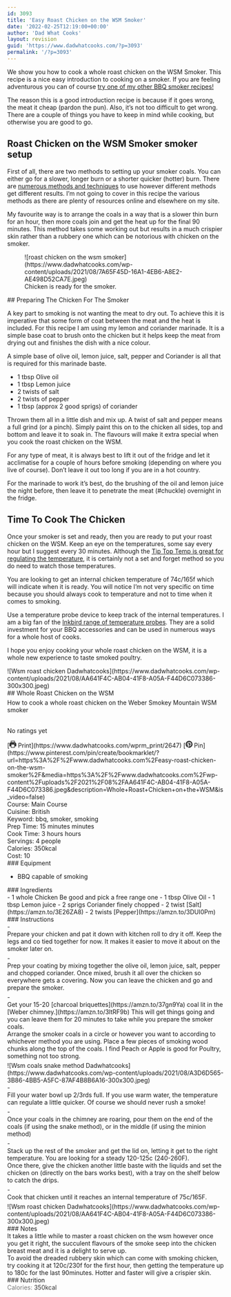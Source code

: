```yaml
---
id: 3093
title: 'Easy Roast Chicken on the WSM Smoker'
date: '2022-02-25T12:19:00+00:00'
author: 'Dad What Cooks'
layout: revision
guid: 'https://www.dadwhatcooks.com/?p=3093'
permalink: '/?p=3093'
---
```


We show you how to cook a whole roast chicken on the WSM Smoker. This recipe is a nice easy introduction to cooking on a smoker. If you are feeling adventurous you can of course [try one of my other BBQ smoker recipes!](https://www.dadwhatcooks.com/category/bbq-and-smoker-recipes/)

The reason this is a good introduction recipe is because if it goes wrong, the meat it cheap (pardon the pun). Also, it’s not too difficult to get wrong. There are a couple of things you have to keep in mind while cooking, but otherwise you are good to go.

## Roast Chicken on the WSM Smoker smoker setup

First of all, there are two methods to setting up your smoker coals. You can either go for a slower, longer burn or a shorter quicker (hotter) burn. There are [numerous methods and techniques](https://amzn.to/2WVT9Pl) to use however different methods get different results. I’m not going to cover in this recipe the various methods as there are plenty of resources online and elsewhere on my site.

My favourite way is to arrange the coals in a way that is a slower thin burn for an hour, then more coals join and get the heat up for the final 90 minutes. This method takes some working out but results in a much crispier skin rather than a rubbery one which can be notorious with chicken on the smoker.

<div class="wp-block-image"><figure class="aligncenter size-full is-resized">![roast chicken on the wsm smoker](https://www.dadwhatcooks.com/wp-content/uploads/2021/08/7A65F45D-16A1-4EB6-A8E2-AE498D52CA7E.jpeg)<figcaption>Chicken is ready for the smoker.</figcaption></figure></div>## Preparing The Chicken For The Smoker

A key part to smoking is not wanting the meat to dry out. To achieve this it is imperative that some form of coat between the meat and the heat is included. For this recipe I am using my lemon and coriander marinade. It is a simple base coat to brush onto the chicken but it helps keep the meat from drying out and finishes the dish with a nice colour.

A simple base of olive oil, lemon juice, salt, pepper and Coriander is all that is required for this marinade baste.

- 1 tbsp Olive oil
- 1 tbsp Lemon juice
- 2 twists of salt
- 2 twists of pepper
- 1 tbsp (approx 2 good sprigs) of coriander

Thrown them all in a little dish and mix up. A twist of salt and pepper means a full grind (or a pinch). Simply paint this on to the chicken all sides, top and bottom and leave it to soak in. The flavours will make it extra special when you cook the roast chicken on the WSM.

For any type of meat, it is always best to lift it out of the fridge and let it acclimatise for a couple of hours before smoking (depending on where you live of course). Don’t leave it out too long if you are in a hot country.

For the marinade to work it’s best, do the brushing of the oil and lemon juice the night before, then leave it to penetrate the meat (#chuckle) overnight in the fridge.

## Time To Cook The Chicken

Once your smoker is set and ready, then you are ready to put your roast chicken on the WSM. Keep an eye on the temperatures, some say every hour but I suggest every 30 minutes. Although the [Tip Top Temp is great for regulating the temperature](https://amzn.to/3jsdRxI), it is certainly not a set and forget method so you do need to watch those temperatures.

You are looking to get an internal chicken temperature of 74c/165f which will indicate when it is ready. You will notice I’m not very specific on time because you should always cook to temperature and not to time when it comes to smoking.

Use a temperature probe device to keep track of the internal temperatures. I am a big fan of the [Inkbird range of temperature probes](https://amzn.to/3jmTrGp). They are a solid investment for your BBQ accessories and can be used in numerous ways for a whole host of cooks.

I hope you enjoy cooking your whole roast chicken on the WSM, it is a whole new experience to taste smoked poultry.

<div class="wprm-recipe-container" data-recipe-id="2647" data-servings="4" id="wprm-recipe-container-2647"><div class="wprm-recipe wprm-recipe-template-dwc"><div class="wprm-recipe-image wprm-block-image-rounded">![Wsm roast chicken Dadwhatcooks](https://www.dadwhatcooks.com/wp-content/uploads/2021/08/AA641F4C-AB04-41F8-A05A-F44D6C073386-300x300.jpeg)</div><div class="wprm-recipe-template-dwc-container"><div class="wprm-recipe-template-dwc-header">## Whole Roast Chicken on the WSM

<div class="wprm-spacer" style="height: 5px"></div><div class="wprm-recipe-summary wprm-block-text-normal"><span style="display: block;">How to cook a whole roast chicken on the Weber Smokey Mountain WSM smoker</span></div><div class="wprm-spacer" style="height: 15px"></div> <style>#wprm-recipe-user-rating-37 .wprm-rating-star.wprm-rating-star-full svg * { fill: #ffffff; }#wprm-recipe-user-rating-37 .wprm-rating-star.wprm-rating-star-33 svg * { fill: url(#wprm-recipe-user-rating-37-33); }#wprm-recipe-user-rating-37 .wprm-rating-star.wprm-rating-star-50 svg * { fill: url(#wprm-recipe-user-rating-37-50); }#wprm-recipe-user-rating-37 .wprm-rating-star.wprm-rating-star-66 svg * { fill: url(#wprm-recipe-user-rating-37-66); }linearGradient#wprm-recipe-user-rating-37-33 stop { stop-color: #ffffff; }linearGradient#wprm-recipe-user-rating-37-50 stop { stop-color: #ffffff; }linearGradient#wprm-recipe-user-rating-37-66 stop { stop-color: #ffffff; }</style><svg height="0" style="display:block;width:0px;height:0px" width="0" xmlns="http://www.w3.org/2000/svg"><defs><lineargradient id="wprm-recipe-user-rating-37-33"><stop offset="0%" stop-opacity="1"></stop><stop offset="33%" stop-opacity="1"></stop><stop offset="33%" stop-opacity="0"></stop><stop offset="100%" stop-opacity="0"></stop></lineargradient></defs><defs><lineargradient id="wprm-recipe-user-rating-37-50"><stop offset="0%" stop-opacity="1"></stop><stop offset="50%" stop-opacity="1"></stop><stop offset="50%" stop-opacity="0"></stop><stop offset="100%" stop-opacity="0"></stop></lineargradient></defs><defs><lineargradient id="wprm-recipe-user-rating-37-66"><stop offset="0%" stop-opacity="1"></stop><stop offset="66%" stop-opacity="1"></stop><stop offset="66%" stop-opacity="0"></stop><stop offset="100%" stop-opacity="0"></stop></lineargradient></defs></svg><div class="wprm-recipe-rating wprm-user-rating wprm-recipe-rating-separate wprm-user-rating-not-voted wprm-user-rating-allowed" data-average="0" data-count="0" data-decimals="2" data-recipe="2647" data-total="0" data-user="0" id="wprm-recipe-user-rating-37"><span aria-label="Rate this recipe 1 out of 5 stars" class="wprm-rating-star wprm-rating-star-1 wprm-rating-star-empty" data-color="#ffffff" data-rating="1" onblur="window.WPRecipeMaker.userRating.leave(this)" onclick="window.WPRecipeMaker.userRating.click(this, event)" onfocus="window.WPRecipeMaker.userRating.enter(this)" onkeypress="window.WPRecipeMaker.userRating.click(this, event)" onmouseenter="window.WPRecipeMaker.userRating.enter(this)" onmouseleave="window.WPRecipeMaker.userRating.leave(this)" role="button" style="font-size: 1em;" tabindex="0"><svg height="16px" viewbox="0 0 24 24" width="16px" x="0px" xmlns="http://www.w3.org/2000/svg" xmlns:xlink="http://www.w3.org/1999/xlink" y="0px"><g transform="translate(0, 0)"><polygon fill="none" points="12,2.6 15,9 21.4,9 16.7,13.9 18.6,21.4 12,17.6 5.4,21.4 7.3,13.9 2.6,9 9,9 " stroke="#ffffff" stroke-linecap="square" stroke-linejoin="miter" stroke-miterlimit="10" stroke-width="2"></polygon></g></svg></span><span aria-label="Rate this recipe 2 out of 5 stars" class="wprm-rating-star wprm-rating-star-2 wprm-rating-star-empty" data-color="#ffffff" data-rating="2" onblur="window.WPRecipeMaker.userRating.leave(this)" onclick="window.WPRecipeMaker.userRating.click(this, event)" onfocus="window.WPRecipeMaker.userRating.enter(this)" onkeypress="window.WPRecipeMaker.userRating.click(this, event)" onmouseenter="window.WPRecipeMaker.userRating.enter(this)" onmouseleave="window.WPRecipeMaker.userRating.leave(this)" role="button" style="font-size: 1em;" tabindex="0"><svg height="16px" viewbox="0 0 24 24" width="16px" x="0px" xmlns="http://www.w3.org/2000/svg" xmlns:xlink="http://www.w3.org/1999/xlink" y="0px"><g transform="translate(0, 0)"><polygon fill="none" points="12,2.6 15,9 21.4,9 16.7,13.9 18.6,21.4 12,17.6 5.4,21.4 7.3,13.9 2.6,9 9,9 " stroke="#ffffff" stroke-linecap="square" stroke-linejoin="miter" stroke-miterlimit="10" stroke-width="2"></polygon></g></svg></span><span aria-label="Rate this recipe 3 out of 5 stars" class="wprm-rating-star wprm-rating-star-3 wprm-rating-star-empty" data-color="#ffffff" data-rating="3" onblur="window.WPRecipeMaker.userRating.leave(this)" onclick="window.WPRecipeMaker.userRating.click(this, event)" onfocus="window.WPRecipeMaker.userRating.enter(this)" onkeypress="window.WPRecipeMaker.userRating.click(this, event)" onmouseenter="window.WPRecipeMaker.userRating.enter(this)" onmouseleave="window.WPRecipeMaker.userRating.leave(this)" role="button" style="font-size: 1em;" tabindex="0"><svg height="16px" viewbox="0 0 24 24" width="16px" x="0px" xmlns="http://www.w3.org/2000/svg" xmlns:xlink="http://www.w3.org/1999/xlink" y="0px"><g transform="translate(0, 0)"><polygon fill="none" points="12,2.6 15,9 21.4,9 16.7,13.9 18.6,21.4 12,17.6 5.4,21.4 7.3,13.9 2.6,9 9,9 " stroke="#ffffff" stroke-linecap="square" stroke-linejoin="miter" stroke-miterlimit="10" stroke-width="2"></polygon></g></svg></span><span aria-label="Rate this recipe 4 out of 5 stars" class="wprm-rating-star wprm-rating-star-4 wprm-rating-star-empty" data-color="#ffffff" data-rating="4" onblur="window.WPRecipeMaker.userRating.leave(this)" onclick="window.WPRecipeMaker.userRating.click(this, event)" onfocus="window.WPRecipeMaker.userRating.enter(this)" onkeypress="window.WPRecipeMaker.userRating.click(this, event)" onmouseenter="window.WPRecipeMaker.userRating.enter(this)" onmouseleave="window.WPRecipeMaker.userRating.leave(this)" role="button" style="font-size: 1em;" tabindex="0"><svg height="16px" viewbox="0 0 24 24" width="16px" x="0px" xmlns="http://www.w3.org/2000/svg" xmlns:xlink="http://www.w3.org/1999/xlink" y="0px"><g transform="translate(0, 0)"><polygon fill="none" points="12,2.6 15,9 21.4,9 16.7,13.9 18.6,21.4 12,17.6 5.4,21.4 7.3,13.9 2.6,9 9,9 " stroke="#ffffff" stroke-linecap="square" stroke-linejoin="miter" stroke-miterlimit="10" stroke-width="2"></polygon></g></svg></span><span aria-label="Rate this recipe 5 out of 5 stars" class="wprm-rating-star wprm-rating-star-5 wprm-rating-star-empty" data-color="#ffffff" data-rating="5" onblur="window.WPRecipeMaker.userRating.leave(this)" onclick="window.WPRecipeMaker.userRating.click(this, event)" onfocus="window.WPRecipeMaker.userRating.enter(this)" onkeypress="window.WPRecipeMaker.userRating.click(this, event)" onmouseenter="window.WPRecipeMaker.userRating.enter(this)" onmouseleave="window.WPRecipeMaker.userRating.leave(this)" role="button" style="font-size: 1em;" tabindex="0"><svg height="16px" viewbox="0 0 24 24" width="16px" x="0px" xmlns="http://www.w3.org/2000/svg" xmlns:xlink="http://www.w3.org/1999/xlink" y="0px"><g transform="translate(0, 0)"><polygon fill="none" points="12,2.6 15,9 21.4,9 16.7,13.9 18.6,21.4 12,17.6 5.4,21.4 7.3,13.9 2.6,9 9,9 " stroke="#ffffff" stroke-linecap="square" stroke-linejoin="miter" stroke-miterlimit="10" stroke-width="2"></polygon></g></svg></span><div class="wprm-recipe-rating-details wprm-block-text-normal">No ratings yet</div></div><div class="wprm-spacer" style="height: 15px"></div> [<span class="wprm-recipe-icon wprm-recipe-print-icon"><svg height="16px" viewbox="0 0 24 24" width="16px" x="0px" xmlns="http://www.w3.org/2000/svg" xmlns:xlink="http://www.w3.org/1999/xlink" y="0px"><g><path d="M19,5.09V1c0-0.552-0.448-1-1-1H6C5.448,0,5,0.448,5,1v4.09C2.167,5.569,0,8.033,0,11v7c0,0.552,0.448,1,1,1h4v4c0,0.552,0.448,1,1,1h12c0.552,0,1-0.448,1-1v-4h4c0.552,0,1-0.448,1-1v-7C24,8.033,21.833,5.569,19,5.09z M7,2h10v3H7V2z M17,22H7v-9h10V22z M18,10c-0.552,0-1-0.448-1-1c0-0.552,0.448-1,1-1s1,0.448,1,1C19,9.552,18.552,10,18,10z" fill="#333333"></path></g></svg></span> Print](https://www.dadwhatcooks.com/wprm_print/2647) [<span class="wprm-recipe-icon wprm-recipe-pin-icon"><svg height="16" viewbox="0 0 24 24" width="16" xmlns="http://www.w3.org/2000/svg"><g class="nc-icon-wrapper" fill="#333333"><path d="M12,0C5.4,0,0,5.4,0,12c0,5.1,3.2,9.4,7.6,11.2c-0.1-0.9-0.2-2.4,0-3.4c0.2-0.9,1.4-6,1.4-6S8.7,13,8.7,12 c0-1.7,1-2.9,2.2-2.9c1,0,1.5,0.8,1.5,1.7c0,1-0.7,2.6-1,4c-0.3,1.2,0.6,2.2,1.8,2.2c2.1,0,3.8-2.2,3.8-5.5c0-2.9-2.1-4.9-5-4.9 c-3.4,0-5.4,2.6-5.4,5.2c0,1,0.4,2.1,0.9,2.7c0.1,0.1,0.1,0.2,0.1,0.3c-0.1,0.4-0.3,1.2-0.3,1.4c-0.1,0.2-0.2,0.3-0.4,0.2 c-1.5-0.7-2.4-2.9-2.4-4.6c0-3.8,2.8-7.3,7.9-7.3c4.2,0,7.4,3,7.4,6.9c0,4.1-2.6,7.5-6.2,7.5c-1.2,0-2.4-0.6-2.8-1.4 c0,0-0.6,2.3-0.7,2.9c-0.3,1-1,2.3-1.5,3.1C9.6,23.8,10.8,24,12,24c6.6,0,12-5.4,12-12C24,5.4,18.6,0,12,0z" fill="#333333"></path></g></svg></span> Pin](https://www.pinterest.com/pin/create/bookmarklet/?url=https%3A%2F%2Fwww.dadwhatcooks.com%2Feasy-roast-chicken-on-the-wsm-smoker%2F&media=https%3A%2F%2Fwww.dadwhatcooks.com%2Fwp-content%2Fuploads%2F2021%2F08%2FAA641F4C-AB04-41F8-A05A-F44D6C073386.jpeg&description=Whole+Roast+Chicken+on+the+WSM&is_video=false)<div class="wprm-spacer"></div><div class="wprm-recipe-meta-container wprm-recipe-tags-container wprm-recipe-details-container wprm-recipe-details-container-inline wprm-block-text-normal" style=""><div class="wprm-recipe-block-container wprm-recipe-block-container-inline wprm-block-text-normal wprm-recipe-tag-container wprm-recipe-course-container" style=""><span class="wprm-recipe-details-label wprm-block-text-faded wprm-recipe-tag-label wprm-recipe-course-label">Course: </span><span class="wprm-recipe-course wprm-block-text-normal">Main Course</span></div><div class="wprm-recipe-block-container wprm-recipe-block-container-inline wprm-block-text-normal wprm-recipe-tag-container wprm-recipe-cuisine-container" style=""><span class="wprm-recipe-details-label wprm-block-text-faded wprm-recipe-tag-label wprm-recipe-cuisine-label">Cuisine: </span><span class="wprm-recipe-cuisine wprm-block-text-normal">British</span></div><div class="wprm-recipe-block-container wprm-recipe-block-container-inline wprm-block-text-normal wprm-recipe-tag-container wprm-recipe-keyword-container" style=""><span class="wprm-recipe-details-label wprm-block-text-faded wprm-recipe-tag-label wprm-recipe-keyword-label">Keyword: </span><span class="wprm-recipe-keyword wprm-block-text-normal">bbq, smoker, smoking</span></div></div><div class="wprm-recipe-meta-container wprm-recipe-times-container wprm-recipe-details-container wprm-recipe-details-container-inline wprm-block-text-normal" style=""><div class="wprm-recipe-block-container wprm-recipe-block-container-inline wprm-block-text-normal wprm-recipe-time-container wprm-recipe-prep-time-container" style=""><span class="wprm-recipe-details-label wprm-block-text-faded wprm-recipe-time-label wprm-recipe-prep-time-label">Prep Time: </span><span class="wprm-recipe-time wprm-block-text-normal"><span class="wprm-recipe-details wprm-recipe-details-minutes wprm-recipe-prep_time wprm-recipe-prep_time-minutes">15<span class="sr-only screen-reader-text wprm-screen-reader-text"> minutes</span></span> <span aria-hidden="true" class="wprm-recipe-details-unit wprm-recipe-details-minutes wprm-recipe-prep_time-unit wprm-recipe-prep_timeunit-minutes">minutes</span></span></div><div class="wprm-recipe-block-container wprm-recipe-block-container-inline wprm-block-text-normal wprm-recipe-time-container wprm-recipe-cook-time-container" style=""><span class="wprm-recipe-details-label wprm-block-text-faded wprm-recipe-time-label wprm-recipe-cook-time-label">Cook Time: </span><span class="wprm-recipe-time wprm-block-text-normal"><span class="wprm-recipe-details wprm-recipe-details-hours wprm-recipe-cook_time wprm-recipe-cook_time-hours">3<span class="sr-only screen-reader-text wprm-screen-reader-text"> hours</span></span> <span aria-hidden="true" class="wprm-recipe-details-unit wprm-recipe-details-unit-hours wprm-recipe-cook_time-unit wprm-recipe-cook_timeunit-hours">hours</span></span></div></div><div class="wprm-recipe-block-container wprm-recipe-block-container-inline wprm-block-text-normal wprm-recipe-servings-container" style=""><span class="wprm-recipe-details-label wprm-block-text-faded wprm-recipe-servings-label">Servings: </span><span class="wprm-recipe-servings-with-unit"><span aria-label="Adjust recipe servings" class="wprm-recipe-servings wprm-recipe-details wprm-recipe-servings-2647 wprm-recipe-servings-adjustable-tooltip wprm-block-text-normal" data-initial-servings="" data-recipe="2647">4</span> <span class="wprm-recipe-servings-unit wprm-recipe-details-unit wprm-block-text-normal">people</span></span></div><div class="wprm-recipe-block-container wprm-recipe-block-container-inline wprm-block-text-normal wprm-recipe-nutrition-container wprm-recipe-calories-container" style=""><span class="wprm-recipe-details-label wprm-block-text-faded wprm-recipe-nutrition-label wprm-recipe-calories-label">Calories: </span><span class="wprm-recipe-nutrition-with-unit"><span class="wprm-recipe-details wprm-recipe-nutrition wprm-recipe-calories wprm-block-text-normal">350</span><span class="wprm-recipe-details-unit wprm-recipe-nutrition-unit wprm-recipe-calories-unit wprm-block-text-normal">kcal</span></span></div><div class="wprm-recipe-block-container wprm-recipe-block-container-inline wprm-block-text-normal wprm-recipe-cost-container" style=""><span class="wprm-recipe-details-label wprm-block-text-faded wprm-recipe-cost-label">Cost: </span><span class="wprm-recipe-details wprm-recipe-cost wprm-block-text-normal">10</span></div> </div><div class="wprm-recipe-equipment-container wprm-block-text-normal" data-recipe="2647">### Equipment

- <div class="wprm-recipe-equipment-name">BBQ capable of smoking</div>

</div><div class="wprm-recipe-ingredients-container wprm-recipe-ingredients-no-images wprm-recipe-2647-ingredients-container wprm-block-text-normal wprm-ingredient-style-regular wprm-recipe-images-before" data-recipe="2647" data-servings="4">### Ingredients

<div class="wprm-recipe-ingredient-group">- <span class="wprm-recipe-ingredient-amount">1</span> <span class="wprm-recipe-ingredient-unit">whole</span> <span class="wprm-recipe-ingredient-name">Chicken</span> <span class="wprm-recipe-ingredient-notes wprm-recipe-ingredient-notes-faded">Be good and pick a free range one</span>
- <span class="wprm-recipe-ingredient-amount">1</span> <span class="wprm-recipe-ingredient-unit">tbsp</span> <span class="wprm-recipe-ingredient-name">Olive Oil</span>
- <span class="wprm-recipe-ingredient-amount">1</span> <span class="wprm-recipe-ingredient-unit">tbsp</span> <span class="wprm-recipe-ingredient-name">Lemon juice</span>
- <span class="wprm-recipe-ingredient-amount">2</span> <span class="wprm-recipe-ingredient-unit">sprigs</span> <span class="wprm-recipe-ingredient-name">Coriander</span> <span class="wprm-recipe-ingredient-notes wprm-recipe-ingredient-notes-faded">finely chopped</span>
- <span class="wprm-recipe-ingredient-amount">2</span> <span class="wprm-recipe-ingredient-unit">twist</span> <span class="wprm-recipe-ingredient-name">[Salt](https://amzn.to/3E26ZA8)</span>
- <span class="wprm-recipe-ingredient-amount">2</span> <span class="wprm-recipe-ingredient-unit">twists</span> <span class="wprm-recipe-ingredient-name">[Pepper](https://amzn.to/3DUI0Pm)</span>

</div></div><div class="wprm-recipe-instructions-container wprm-recipe-2647-instructions-container wprm-block-text-normal" data-recipe="2647">### Instructions

<div class="wprm-recipe-instruction-group">- <div class="wprm-recipe-instruction-text" style="margin-bottom: 5px"><span style="display: block;">Prepare your chicken and pat it down with kitchen roll to dry it off. Keep the legs and co tied together for now. It makes it easier to move it about on the smoker later on.</span></div>
- <div class="wprm-recipe-instruction-text" style="margin-bottom: 5px"><span style="display: block;">Prep your coating by mixing together the olive oil, lemon juice, salt, pepper and chopped coriander. Once mixed, brush it all over the chicken so everywhere gets a covering. Now you can leave the chicken and go and prepare the smoker.</span></div>
- <div class="wprm-recipe-instruction-text" style="margin-bottom: 5px"><span style="display: block;">Get your 15-20 [charcoal briquettes](https://amzn.to/37gn9Ya) coal lit in the [Weber chimney.](https://amzn.to/3ltRF9b) This will get things going and you can leave them for 20 minutes to take while you prepare the smoker coals.</span><div class="wprm-spacer"></div><span style="display: block;">Arrange the smoker coals in a circle or however you want to according to whichever method you are using. Place a few pieces of smoking wood chunks along the top of the coals. I find Peach or Apple is good for Poultry, something not too strong.</span></div><div class="wprm-recipe-instruction-media wprm-recipe-instruction-image" style="text-align: left;">![Wsm coals snake method Dadwhatcooks](https://www.dadwhatcooks.com/wp-content/uploads/2021/08/A3D6D565-3B86-4BB5-A5FC-87AF4B8B6A16-300x300.jpeg)</div>
- <div class="wprm-recipe-instruction-text" style="margin-bottom: 5px"><span style="display: block;">Fill your water bowl up 2/3rds full. If you use warm water, the temperature can regulate a little quicker. Of course we should never rush a smoke!</span></div>
- <div class="wprm-recipe-instruction-text" style="margin-bottom: 5px"><span style="display: block;">Once your coals in the chimney are roaring, pour them on the end of the coals (if using the snake method), or in the middle (if using the minion method)</span></div>
- <div class="wprm-recipe-instruction-text" style="margin-bottom: 5px"><span style="display: block;">Stack up the rest of the smoker and get the lid on, letting it get to the right temperature. You are looking for a steady 120-125c (240-260F). </span><div class="wprm-spacer"></div><span style="display: block;">Once there, give the chicken another little baste with the liquids and set the chicken on (directly on the bars works best), with a tray on the shelf below to catch the drips.</span></div>
- <div class="wprm-recipe-instruction-text" style="margin-bottom: 5px"><span style="display: block;">Cook that chicken until it reaches an internal temperature of 75c/165F.</span></div><div class="wprm-recipe-instruction-media wprm-recipe-instruction-image" style="text-align: left;">![Wsm roast chicken Dadwhatcooks](https://www.dadwhatcooks.com/wp-content/uploads/2021/08/AA641F4C-AB04-41F8-A05A-F44D6C073386-300x300.jpeg)</div>

</div></div><div class="wprm-recipe-notes-container wprm-block-text-normal">### Notes

<div class="wprm-recipe-notes"><span style="display: block;">It takes a little while to master a roast chicken on the wsm however once you get it right, the succulent flavours of the smoke seep into the chicken breast meat and it is a delight to serve up.</span><div class="wprm-spacer"></div><span style="display: block;">To avoid the dreaded rubbery skin which can come with smoking chicken, try cooking it at 120c/230f for the first hour, then getting the temperature up to 180c for the last 90minutes. Hotter and faster will give a crispier skin.</span></div></div>### Nutrition

<div class="wprm-nutrition-label-container wprm-nutrition-label-container-simple wprm-block-text-normal" style="text-align: left;"><span class="wprm-nutrition-label-text-nutrition-container wprm-nutrition-label-text-nutrition-container-calories"><span class="wprm-nutrition-label-text-nutrition-label  wprm-block-text-normal" style="color: #777777">Calories: </span><span class="wprm-nutrition-label-text-nutrition-value" style="color: #333333">350</span><span class="wprm-nutrition-label-text-nutrition-unit" style="color: #333333">kcal</span></span></div></div></div></div>